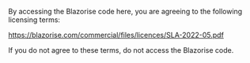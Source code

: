 By accessing the Blazorise code here, you are agreeing to the following licensing terms:

https://blazorise.com/commercial/files/licences/SLA-2022-05.pdf

If you do not agree to these terms, do not access the Blazorise code.
